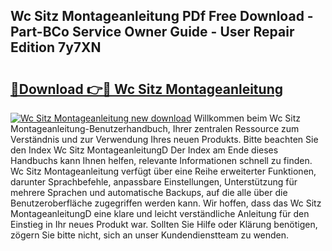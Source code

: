 ## Wc Sitz Montageanleitung PDf Free Download - Part-BCo Service Owner Guide - User Repair Edition 7y7XN

# <h2><a href="http://df7bpof.blite.top/?on=Wc+Sitz+Montageanleitung">🔗Download 👉🔴 Wc Sitz Montageanleitung</a></h2>

[![Wc Sitz Montageanleitung new download](https://i.imgur.com/lujVjoI.png)](http://df7bpof.blite.top/?on=Wc+Sitz+Montageanleitung)
Willkommen beim Wc Sitz Montageanleitung-Benutzerhandbuch, Ihrer zentralen Ressource zum Verständnis und zur Verwendung Ihres neuen Produkts. Bitte beachten Sie den Index Wc Sitz MontageanleitungD Der Index am Ende dieses Handbuchs kann Ihnen helfen, relevante Informationen schnell zu finden. Wc Sitz Montageanleitung verfügt über eine Reihe erweiterter Funktionen, darunter Sprachbefehle, anpassbare Einstellungen, Unterstützung für mehrere Sprachen und automatische Backups, auf die alle über die Benutzeroberfläche zugegriffen werden kann. Wir hoffen, dass das Wc Sitz MontageanleitungD eine klare und leicht verständliche Anleitung für den Einstieg in Ihr neues Produkt war. Sollten Sie Hilfe oder Klärung benötigen, zögern Sie bitte nicht, sich an unser Kundendienstteam zu wenden.
